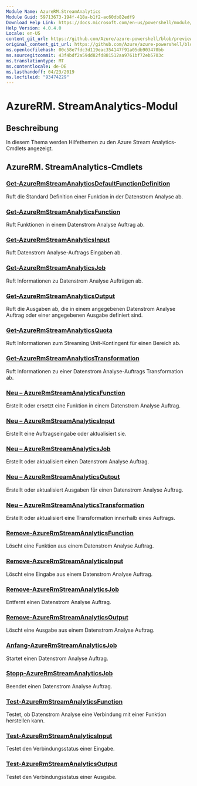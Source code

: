 ```yaml
---
Module Name: AzureRM.StreamAnalytics
Module Guid: 59713673-194f-418a-b1f2-ac60db82edf9
Download Help Link: https://docs.microsoft.com/en-us/powershell/module/azurerm.streamanalytics
Help Version: 4.0.4.0
Locale: en-US
content_git_url: https://github.com/Azure/azure-powershell/blob/preview/src/ResourceManager/StreamAnalytics/Commands.StreamAnalytics/help/AzureRM.StreamAnalytics.md
original_content_git_url: https://github.com/Azure/azure-powershell/blob/preview/src/ResourceManager/StreamAnalytics/Commands.StreamAnalytics/help/AzureRM.StreamAnalytics.md
ms.openlocfilehash: 00c58e7fdc3d119eac354147f91a05db903470bb
ms.sourcegitcommit: 43f4bdf2a59dd82fd881512aa9761bf72eb5703c
ms.translationtype: MT
ms.contentlocale: de-DE
ms.lasthandoff: 04/23/2019
ms.locfileid: "93474229"
---
```

# AzureRM. StreamAnalytics-Modul
## Beschreibung
In diesem Thema werden Hilfethemen zu den Azure Stream Analytics-Cmdlets angezeigt.

## AzureRM. StreamAnalytics-Cmdlets
### [Get-AzureRmStreamAnalyticsDefaultFunctionDefinition](Get-AzureRmStreamAnalyticsDefaultFunctionDefinition.md)
Ruft die Standard Definition einer Funktion in der Datenstrom Analyse ab.

### [Get-AzureRmStreamAnalyticsFunction](Get-AzureRmStreamAnalyticsFunction.md)
Ruft Funktionen in einem Datenstrom Analyse Auftrag ab.

### [Get-AzureRmStreamAnalyticsInput](Get-AzureRmStreamAnalyticsInput.md)
Ruft Datenstrom Analyse-Auftrags Eingaben ab.

### [Get-AzureRmStreamAnalyticsJob](Get-AzureRmStreamAnalyticsJob.md)
Ruft Informationen zu Datenstrom Analyse Aufträgen ab.

### [Get-AzureRmStreamAnalyticsOutput](Get-AzureRmStreamAnalyticsOutput.md)
Ruft die Ausgaben ab, die in einem angegebenen Datenstrom Analyse Auftrag oder einer angegebenen Ausgabe definiert sind.

### [Get-AzureRmStreamAnalyticsQuota](Get-AzureRmStreamAnalyticsQuota.md)
Ruft Informationen zum Streaming Unit-Kontingent für einen Bereich ab.

### [Get-AzureRmStreamAnalyticsTransformation](Get-AzureRmStreamAnalyticsTransformation.md)
Ruft Informationen zu einer Datenstrom Analyse-Auftrags Transformation ab.

### [Neu – AzureRmStreamAnalyticsFunction](New-AzureRmStreamAnalyticsFunction.md)
Erstellt oder ersetzt eine Funktion in einem Datenstrom Analyse Auftrag.

### [Neu – AzureRmStreamAnalyticsInput](New-AzureRmStreamAnalyticsInput.md)
Erstellt eine Auftragseingabe oder aktualisiert sie.

### [Neu – AzureRmStreamAnalyticsJob](New-AzureRmStreamAnalyticsJob.md)
Erstellt oder aktualisiert einen Datenstrom Analyse Auftrag.

### [Neu – AzureRmStreamAnalyticsOutput](New-AzureRmStreamAnalyticsOutput.md)
Erstellt oder aktualisiert Ausgaben für einen Datenstrom Analyse Auftrag.

### [Neu – AzureRmStreamAnalyticsTransformation](New-AzureRmStreamAnalyticsTransformation.md)
Erstellt oder aktualisiert eine Transformation innerhalb eines Auftrags.

### [Remove-AzureRmStreamAnalyticsFunction](Remove-AzureRmStreamAnalyticsFunction.md)
Löscht eine Funktion aus einem Datenstrom Analyse Auftrag.

### [Remove-AzureRmStreamAnalyticsInput](Remove-AzureRmStreamAnalyticsInput.md)
Löscht eine Eingabe aus einem Datenstrom Analyse Auftrag.

### [Remove-AzureRmStreamAnalyticsJob](Remove-AzureRmStreamAnalyticsJob.md)
Entfernt einen Datenstrom Analyse Auftrag.

### [Remove-AzureRmStreamAnalyticsOutput](Remove-AzureRmStreamAnalyticsOutput.md)
Löscht eine Ausgabe aus einem Datenstrom Analyse Auftrag.

### [Anfang-AzureRmStreamAnalyticsJob](Start-AzureRmStreamAnalyticsJob.md)
Startet einen Datenstrom Analyse Auftrag.

### [Stopp-AzureRmStreamAnalyticsJob](Stop-AzureRmStreamAnalyticsJob.md)
Beendet einen Datenstrom Analyse Auftrag.

### [Test-AzureRmStreamAnalyticsFunction](Test-AzureRmStreamAnalyticsFunction.md)
Testet, ob Datenstrom Analyse eine Verbindung mit einer Funktion herstellen kann.

### [Test-AzureRmStreamAnalyticsInput](Test-AzureRmStreamAnalyticsInput.md)
Testet den Verbindungsstatus einer Eingabe.

### [Test-AzureRmStreamAnalyticsOutput](Test-AzureRmStreamAnalyticsOutput.md)
Testet den Verbindungsstatus einer Ausgabe.

